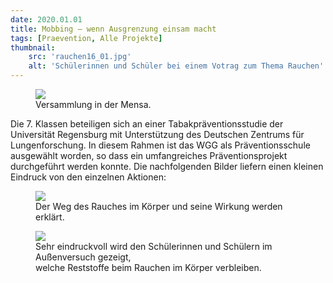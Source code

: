 ```yaml
---
date: 2020.01.01
title: Mobbing – wenn Ausgrenzung einsam macht
tags: [Praevention, Alle Projekte]
thumbnail: 
    src: 'rauchen16_01.jpg'
    alt: 'Schülerinnen und Schüler bei einem Votrag zum Thema Rauchen'
---
```


<figure>
    <img src = "/images/rauchen16_01.jpg">
    <figcaption>Versammlung in der Mensa.</figcaption>
</figure>
Die 7. Klassen beteiligen sich an einer Tabakpräventionsstudie der Universität Regensburg mit Unterstützung des Deutschen Zentrums für Lungenforschung. In diesem Rahmen ist das WGG als Präventionsschule ausgewählt worden, so dass ein umfangreiches Präventionsprojekt durchgeführt werden konnte. Die nachfolgenden Bilder liefern einen kleinen Eindruck von den einzelnen Aktionen:

<figure>
    <img src = "/images/rauchen16_02.jpg">
    <figcaption>Der Weg des Rauches im Körper und seine Wirkung werden erklärt.</figcaption>
</figure>
<figure>
    <img src = "/images/rauchen16_03.jpg">
    <figcaption>Sehr eindruckvoll wird den Schülerinnen und Schülern im Außenversuch gezeigt, <br>welche Reststoffe beim Rauchen im Körper verbleiben.</figcaption>
</figure>